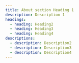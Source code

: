 ```yaml
---
title: About section Heading 1
description: Description 1
headings:
  - heading: Heading2
  - heading: Heading3
  - heading: Heading4
descriptions:
  - description: Description2
  - description: Description3
  - description: Description4
---
```

